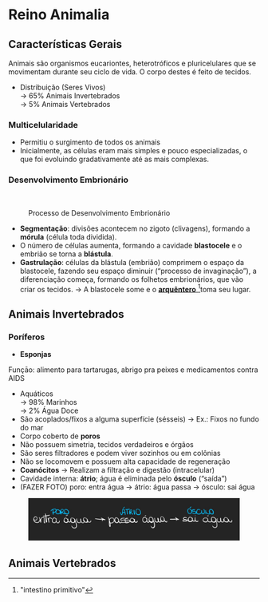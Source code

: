 # Reino Animalia

## Características Gerais

Animais são organismos eucariontes, heterotróficos e pluricelulares que se movimentam durante seu ciclo de vida. O corpo destes é feito de tecidos.

* Distribuição (Seres Vivos)\
  → 65% Animais Invertebrados\
  → 5% Animais Vertebrados

### Multicelularidade

* Permitiu o surgimento de todos os animais
* Inicialmente, as células eram mais simples e pouco especializadas, o que foi evoluindo gradativamente até as mais complexas.

### Desenvolvimento Embrionário

<div data-full-width="false">

<figure><img src="https://i.imgur.com/FzwQocP.png" alt="" width="563"><figcaption><p>Processo de Desenvolvimento Embrionário</p></figcaption></figure>

</div>

* **Segmentação**: divisões acontecem no zigoto (clivagens), formando a **mórula** (célula toda dividida).
* O número de células aumenta, formando a cavidade **blastocele** e o embrião se torna a **blástula**.
* **Gastrulação**: células da blástula (embrião) comprimem o espaço da blastocele, fazendo seu espaço diminuir (“processo de invaginação”), a diferenciação começa, formando os folhetos embrionários, que vão criar os tecidos. → A blastocele some e o [**arquêntero** ](#user-content-fn-1)[^1]toma seu lugar.

## Animais Invertebrados

### Poríferos

* **Esponjas**

Funçāo: alimento para tartarugas, abrigo pra peixes e medicamentos contra AIDS



* Aquáticos\
  → 98% Marinhos\
  → 2% Água Doce
* São acoplados/fixos a alguma superfície (sésseis) → Ex.: Fixos no fundo do mar
* Corpo coberto de **poros**
* Não possuem simetria, tecidos verdadeiros e órgãos
* São seres filtradores e podem viver sozinhos ou em colônias
* Não se locomovem e possuem alta capacidade de regeneração
* **Coanócitos** → Realizam a filtração e digestão (intracelular)
* Cavidade interna: **átrio**; água é eliminada pelo **ósculo** (“saída”)
* (FAZER FOTO) poro: entra água → átrio: água passa → ósculo: sai água

<div align="center">

<figure><img src="../.gitbook/assets/image.png" alt=""><figcaption></figcaption></figure>

</div>

## Animais Vertebrados

[^1]: "intestino primitivo"
